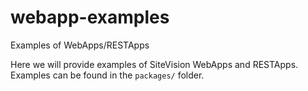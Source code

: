 # webapp-examples
Examples of WebApps/RESTApps

Here we will provide examples of SiteVision WebApps and RESTApps. Examples can be found in the `packages/` folder.

